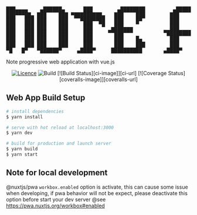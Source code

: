 <pre>
███▄▄▄▄    ▄██████▄      ███        ▄████████         ▄███████▄  ▄█     █▄     ▄████████
███▀▀▀██▄ ███    ███ ▀█████████▄   ███    ███        ███    ███ ███     ███   ███    ███
███   ███ ███    ███    ▀███▀▀██   ███    █▀         ███    ███ ███     ███   ███    ███
███   ███ ███    ███     ███   ▀  ▄███▄▄▄            ███    ███ ███     ███   ███    ███
███   ███ ███    ███     ███     ▀▀███▀▀▀          ▀█████████▀  ███     ███ ▀███████████
███   ███ ███    ███     ███       ███    █▄         ███        ███     ███   ███    ███
███   ███ ███    ███     ███       ███    ███        ███        ███ ▄█▄ ███   ███    ███
▀█   █▀   ▀██████▀     ▄████▀     ██████████       ▄████▀       ▀███▀███▀    ███    █▀
</pre>
Note progressive web application with vue.js

<p align="center">
  <a href="https://www.gnu.org/licenses/gpl-3.0.en.html" target="_blank"><img src="https://img.shields.io/static/v1?label=Licence&message=GPL-3.0&color=blue" alt="Licence" /></a>
  <img src="https://github.com/Wils3B/note-pwa/actions/workflows/firebase-hosting-merge.yml/badge.svg" alt="Build" />
  [![Build Status][ci-image]][ci-url]
  [![Coverage Status][coveralls-image]][coveralls-url]
</p>

## Web App Build Setup

``` bash
# install dependencies
$ yarn install

# serve with hot reload at localhost:3000
$ yarn dev

# build for production and launch server
$ yarn build
$ yarn start
```

 ## Note for local development
 @nuxtjs/pwa `workbox.enabled` option is activate, this can cause some issue when developing, if pwa behavior will not be expect, please deactivate this option before start your dev server
 @see https://pwa.nuxtjs.org/workbox#enabled


